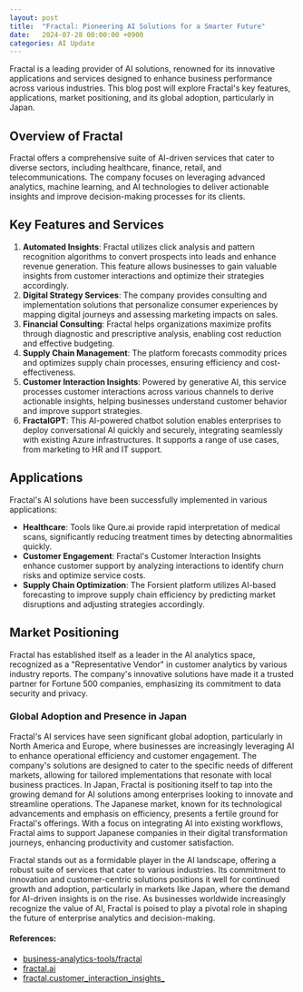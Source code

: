 ```yaml
---
layout: post
title:  "Fractal: Pioneering AI Solutions for a Smarter Future"
date:   2024-07-28 00:00:00 +0900
categories: AI Update
---
```


Fractal is a leading provider of AI solutions, renowned for its innovative applications and services designed to enhance business performance across various industries. This blog post will explore Fractal's key features, applications, market positioning, and its global adoption, particularly in Japan.

## **Overview of Fractal**

Fractal offers a comprehensive suite of AI-driven services that cater to diverse sectors, including healthcare, finance, retail, and telecommunications. The company focuses on leveraging advanced analytics, machine learning, and AI technologies to deliver actionable insights and improve decision-making processes for its clients.

## **Key Features and Services**

1. **Automated Insights**: Fractal utilizes click analysis and pattern recognition algorithms to convert prospects into leads and enhance revenue generation. This feature allows businesses to gain valuable insights from customer interactions and optimize their strategies accordingly.
2. **Digital Strategy Services**: The company provides consulting and implementation solutions that personalize consumer experiences by mapping digital journeys and assessing marketing impacts on sales.
3. **Financial Consulting**: Fractal helps organizations maximize profits through diagnostic and prescriptive analysis, enabling cost reduction and effective budgeting.
4. **Supply Chain Management**: The platform forecasts commodity prices and optimizes supply chain processes, ensuring efficiency and cost-effectiveness.
5. **Customer Interaction Insights**: Powered by generative AI, this service processes customer interactions across various channels to derive actionable insights, helping businesses understand customer behavior and improve support strategies.
6. **FractalGPT**: This AI-powered chatbot solution enables enterprises to deploy conversational AI quickly and securely, integrating seamlessly with existing Azure infrastructures. It supports a range of use cases, from marketing to HR and IT support.

## **Applications**

Fractal's AI solutions have been successfully implemented in various applications:

- **Healthcare**: Tools like Qure.ai provide rapid interpretation of medical scans, significantly reducing treatment times by detecting abnormalities quickly.
- **Customer Engagement**: Fractal's Customer Interaction Insights enhance customer support by analyzing interactions to identify churn risks and optimize service costs.
- **Supply Chain Optimization**: The Forsient platform utilizes AI-based forecasting to improve supply chain efficiency by predicting market disruptions and adjusting strategies accordingly.

## **Market Positioning**

Fractal has established itself as a leader in the AI analytics space, recognized as a "Representative Vendor" in customer analytics by various industry reports. The company's innovative solutions have made it a trusted partner for Fortune 500 companies, emphasizing its commitment to data security and privacy.


### **Global Adoption and Presence in Japan**

Fractal's AI services have seen significant global adoption, particularly in North America and Europe, where businesses are increasingly leveraging AI to enhance operational efficiency and customer engagement. The company's solutions are designed to cater to the specific needs of different markets, allowing for tailored implementations that resonate with local business practices.
In Japan, Fractal is positioning itself to tap into the growing demand for AI solutions among enterprises looking to innovate and streamline operations. The Japanese market, known for its technological advancements and emphasis on efficiency, presents a fertile ground for Fractal's offerings. With a focus on integrating AI into existing workflows, Fractal aims to support Japanese companies in their digital transformation journeys, enhancing productivity and customer satisfaction.


Fractal stands out as a formidable player in the AI landscape, offering a robust suite of services that cater to various industries. Its commitment to innovation and customer-centric solutions positions it well for continued growth and adoption, particularly in markets like Japan, where the demand for AI-driven insights is on the rise. As businesses worldwide increasingly recognize the value of AI, Fractal is poised to play a pivotal role in shaping the future of enterprise analytics and decision-making.

#### References:
- [business-analytics-tools/fractal](https://www.selecthub.com/p/business-analytics-tools/fractal/)
- [fractal.ai](https://fractal.ai/)
- [fractal.customer_interaction_insights_](https://azuremarketplace.microsoft.com/en-us/marketplace/apps/fractal.customer_interaction_insights_)
